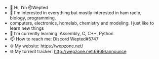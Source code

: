 - 👋 Hi, I’m @Wepted
- 👀 I'm interested in everything but mostly interested in ham radio, biology, programming, 
- computers, electronics, homelab, chemistry and modeling. I just like to learn new things
- 🌱 I’m currently learning: Assembly, C, C++, Python 
- 📫 How to reach me: Discord Wepted#5747
- 🌐 My website: https://wepzone.net/
- 🌐 My torrent tracker: http://wepzone.net:6969/announce
